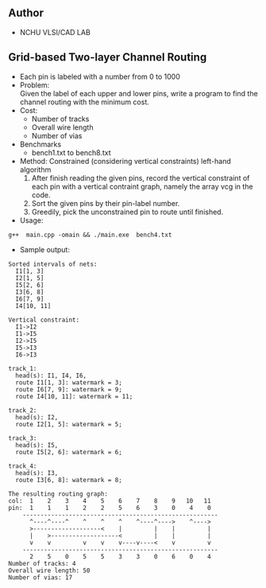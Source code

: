 ## Author
* NCHU VLSI/CAD LAB 
## Grid-based Two-layer Channel Routing
* Each pin is labeled with a number from 0 to 1000
* Problem: \
  Given the label of each upper and lower pins, write a program to find the channel routing with the minimum cost.
* Cost: 
  * Number of tracks
  * Overall wire length
  * Number of vias
* Benchmarks
  * bench1.txt to bench8.txt
* Method: Constrained (considering vertical constraints) left-hand algorithm
  1. After finish reading the given pins, record the vertical constraint of each pin with a vertical contraint graph, namely the array vcg in the code.
  2. Sort the given pins by their pin-label number.
  3. Greedily, pick the unconstrained pin to route until finished.       
* Usage: 
```
g++  main.cpp -omain && ./main.exe  bench4.txt   
```
* Sample output: 
```
Sorted intervals of nets:
  I1[1, 3]
  I2[1, 5]
  I5[2, 6]
  I3[6, 8]
  I6[7, 9]
  I4[10, 11]

Vertical constraint:
  I1->I2
  I1->I5
  I2->I5
  I5->I3
  I6->I3

track_1:
  head(s): I1, I4, I6,
  route I1[1, 3]: watermark = 3;
  route I6[7, 9]: watermark = 9;
  route I4[10, 11]: watermark = 11;

track_2:
  head(s): I2,
  route I2[1, 5]: watermark = 5;

track_3:
  head(s): I5,
  route I5[2, 6]: watermark = 6;

track_4:
  head(s): I3,
  route I3[6, 8]: watermark = 8;

The resulting routing graph:
col:  1    2    3    4    5    6    7    8    9   10   11
pin:  1    1    1    2    2    5    6    3    0    4    0
    -------------------------------------------------------
      ^----^----^    ^    ^    ^    ^----^---->    ^---->
      >-------------------<    |         |    |         |
      |    >-------------------<         |    |         |
      v    v         v    v    v----v----<    v         v
    -------------------------------------------------------
      2    5    0    5    5    3    3    0    6    0    4
Number of tracks: 4
Overall wire length: 50
Number of vias: 17
```
